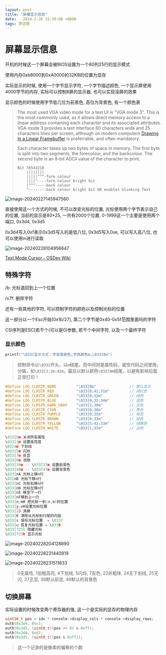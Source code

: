 ```yaml
---
layout: post
title: "屏幕显示信息" 
date:   2024-2-26 15:39:08 +0800
tags: 李述铜
---
```


#  屏幕显示信息

开机的时候这一个屏幕会被BIOS设置为一个80列25行的显示模式

使用内存0xb8000到0xA0000的32KB的位置为显存

实际显示的时候, 使用一个字节显示字符, 一个字节描述颜色, 一个显示屏使用4000字节的内存, 实际可以控制8屏的显示器, 也可以实现滚屏的效果

显示颜色的时候使用字节低几位为前景色, 高位为背景色, 有一个颜色表

> The most used VGA video mode for a text UI is "VGA mode 3". This is the most commonly used, as it allows direct memory access to a linear address containing each character and its associated attributes. VGA mode 3 provides a text interface 80 characters wide and 25 characters lines per screen, although on modern computers [Drawing In a Linear Framebuffer](https://wiki.osdev.org/Drawing_In_a_Linear_Framebuffer) is preferrable, and often mandatory.

> Each character takes up two bytes of space in memory. The first byte is split into two segments, the forecolour, and the backcolour. The second byte is an 8-bit ASCII value of the character to print.
>
> ```
> Bit 76543210
>     ||||||||
>     |||||^^^-fore colour
>     ||||^----fore colour bright bit
>     |^^^-----back colour
>     ^--------back colour bright bit OR enables blinking Text
> ```

![image-20240227145947560](https://picture-01-1316374204.cos.ap-beijing.myqcloud.com/image/202402271459727.png)

直接使用这一个方式的时候, 不可以改变光标的位置, 光标使用两个字节表示自己的位置, 当前的显示是80*25, 一共有2000个位置, 0-1999这一个主要是使用两个端口, 0x3d4, 0x3d5

0x3d4写入0xf表示0x3d5写入的是低八位, 0x3d5写入0xe, 可以写入高八位, 也可以使用in进行读取

![image-20240228104956647](https://picture-01-1316374204.cos.ap-beijing.myqcloud.com/image/202402281049690.png)

[Text Mode Cursor - OSDev Wiki](https://wiki.osdev.org/Text_Mode_Cursor)

## 特殊字符

/b: 光标退回到上一个位置

/x7f: 删除字符

还有一些其他的字符, 可以控制字符的颜色以及控制光标的位置

这一部分以一个Esc开始(0x1b/27), 第二个字节是0x40-0x5f范围里面吗的字符

CSI序列是ESC[若干个(可以是0)参数, 若干个中间字符, 以及一个最终字符

### 显示颜色

```c
printf("\033[显示方式；字背景颜色;字体颜色m…\033[0m")
```

> 控制命令以`\033[`开头，以`m`结尾，而中间则是属性码，属性代码之间使用`;`分隔，如`\033[1;34;42m`，最后以默认颜色`\033[0m`结尾，以避免影响后面正常打印！

```c
#define LOG_CLRSTR_NONE         "\033[0m"               // 默认显示
#define LOG_CLRSTR_RED          "\033[0;42;31m"         // 绿红色
#define LOG_CLRSTR_GREEN        "\033[0;32m"            // 绿色
#define LOG_CLRSTR_BLUE         "\033[0;32;34m"         // 蓝色
#define LOG_CLRSTR_DARK_GRAY    "\033[1;30m"            // 灰色
#define LOG_CLRSTR_CYAN         "\033[0;36m"            // 青色
#define LOG_CLRSTR_PURPLE       "\033[0;35m"            // 紫色
#define LOG_CLRSTR_BROWN        "\033[0;33m"            // 棕色
#define LOG_CLRSTR_YELLOW       "\033[5;42;33m"         // 绿黄色
#define LOG_CLRSTR_WHITE        "\033[1;37m"            // 白色
```

```c
\033[0m 关闭所有属性 
\033[1m 设置高亮度 
\03[4m 下划线 
\033[5m 闪烁 
\033[7m 反显 
\033[8m 消隐 
\033[30m -- \033[37m 设置前景色 
\033[40m -- \033[47m 设置背景色 
\033[nA 光标上移n行 
\03[nB 光标下移n行 
\033[nC 光标右移n行 
\033[nD 光标左移n行 
\033[nE 移至下一行
\033[nF移到上一行
\033[n;mH 把光标一到(n,m)的位置
\033[y;xH设置光标位置 
\033[2J 清屏 
\033[K 清除从光标到行尾的内容 
\033[s 保存光标位置  = \0337
\033[u 恢复光标位置 = \0338
\033[?25l 隐藏光标 
\033[?25h 显示光标
```

![image-20240228204128890](https://picture-01-1316374204.cos.ap-beijing.myqcloud.com/image/202402282041954.png)

![image-20240228231440819](https://picture-01-1316374204.cos.ap-beijing.myqcloud.com/image/202402282314870.png)

![image-20240228231511833](https://picture-01-1316374204.cos.ap-beijing.myqcloud.com/image/202402282315895.png)

> 0无属性, 1加粗高亮, 4下划线, 5闪烁, 7反色, 22非粗体, 24无下划线, 25无闪, 27正显, 39默认前显, 49默认的背景色

## 切换屏幕

实际设置的时候改变两个寄存器的值, 这一个是实际的显存的物理内存

```c
uint16_t pos = idx * console->display_cols * console->display_rows;
outb(0x3d4, 0xc);
outb(0x3d5, (uint8_t)(pos >> 8) & 0xff);
outb(0x3d4, 0xd);
outb(0x3d5, (uint8_t)(pos & 0xff));
```

> 这一个记录的是像素的偏移的个数
